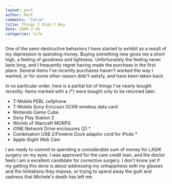 ```yaml
--- 
layout: post
author: Mark
comments: "false"
title: Things I Didn't Buy
date: 2006-2-26
categories: life
---
```

One of the semi-destructive behaviors I have started to exhibit as a result of my depression is spending money. Buying something new gives me a short high, a feeling of goodness and lightness. Unfortunately the feeling never lasts long, and I frequently regret having made the purchase in the first place. Several items I've recently purchases haven't worked the way I wanted, or for some other reason didn't satisfy, and have been taken back.

In no particular order, here is a partial list of things I've nearly bought recently. Items marked with a (*) were bought only to be returned later.
<ul>
<li class="il">T-Mobile PEBL cellphone</li>
<li class="il">T-Mobile Sony-Ericcson GC89 wireless data card</li>
<li class="il">Nintendo Game Cube</li>
<li class="il">Sony Play Station 2</li>
<li class="il">Worlds of Warcraft MORPG</li>
<li class="il">iONE Network Drive enclosures (2) *</li>
<li class="il">Combination USB 2/Firewire Dock adaptor cord for iPods *</li>
<li class="il">Apple iSight Web Cam</li>
</ul>
I am ready to commit to spending a considerable sum of money for LASIK surgery on my eyes. I was approved for the care credit loan, and the doctor feels I am a excellent candidate for corrective surgery. I don't know yet if my getting this done is about addressing my unhappiness with my glasses and the limitations they impose, or trying to spend away the guilt and sadness that Michele's death has left me.
